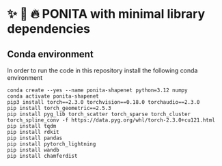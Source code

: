 # ✨ 🐴 🔥 PONITA with minimal library dependencies

## Conda environment
In order to run the code in this repository install the following conda environment
```
conda create --yes --name ponita-shapenet python=3.12 numpy
conda activate ponita-shapenet
pip3 install torch==2.3.0 torchvision==0.18.0 torchaudio==2.3.0
pip install torch_geometric==2.5.3
pip install pyg_lib torch_scatter torch_sparse torch_cluster torch_spline_conv -f https://data.pyg.org/whl/torch-2.3.0+cu121.html
pip install tqdm
pip install rdkit
pip install pandas
pip install pytorch_lightning
pip install wandb
pip install chamferdist
```
